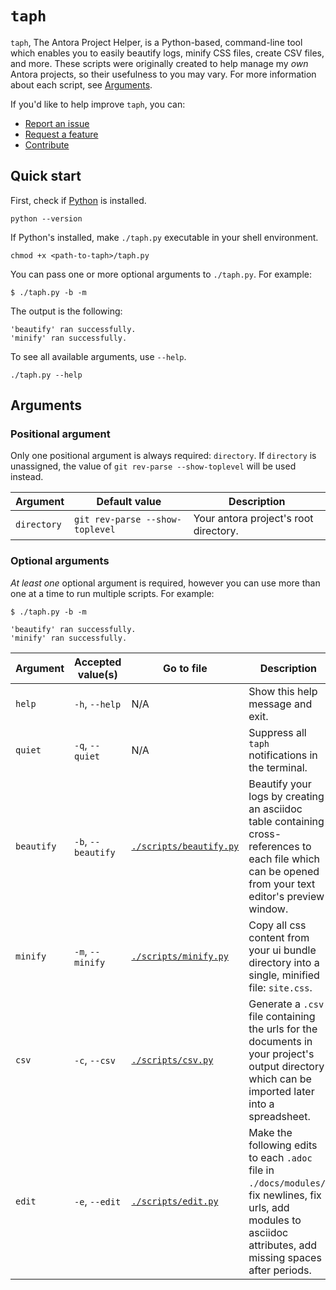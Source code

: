 # `taph`

`taph`, The Antora Project Helper, is a Python-based, command-line tool which enables you to easily beautify logs, minify CSS files, create CSV files, and more. These scripts were originally created to help manage my _own_ Antora projects, so their usefulness to you may vary. For more information about each script, see [Arguments](#arguments).

If you'd like to help improve `taph`, you can:

- [Report an issue](https://github.com/internetisaiah/taph/issues/new?assignees=&labels=issue&projects=&template=report_an_issue.md&title=)
- [Request a feature](https://github.com/internetisaiah/taph/issues/new?assignees=&labels=enhancement&projects=&template=request_a_feature.md&title=)
- [Contribute](CONTRIBUTING.md)

## Quick start

First, check if [Python](https://www.python.org/downloads/) is installed.

```plaintext
python --version
```

If Python's installed, make `./taph.py` executable in your shell environment.

```shell
chmod +x <path-to-taph>/taph.py
```

You can pass one or more optional arguments to `./taph.py`. For example:


```shell
$ ./taph.py -b -m
```

The output is the following:

```shell
'beautify' ran successfully.
'minify' ran successfully.
```

To see all available arguments, use `--help`.

```shell
./taph.py --help
```

## Arguments

### Positional argument

Only one positional argument is always required: `directory`. If `directory` is unassigned, the value of `git rev-parse --show-toplevel` will be used instead.

| Argument    | Default value                   | Description                           |
|-------------|---------------------------------|---------------------------------------|
| `directory` | `git rev-parse --show-toplevel` | Your antora project's root directory. |

### Optional arguments

_At least one_ optional argument is required, however you can use more than one at a time to run multiple scripts. For example:

```shell
$ ./taph.py -b -m

'beautify' ran successfully.
'minify' ran successfully.
```

| Argument   | Accepted value(s)  | Go to file                                     | Description                                                                                                                                                       |
|------------|--------------------|------------------------------------------------|-------------------------------------------------------------------------------------------------------------------------------------------------------------------|
| `help`     | `-h`, `--help`     | N/A                                            | Show this help message and exit.                                                                                                                                  |
| `quiet`    | `-q`, `--quiet`    | N/A                                            | Suppress all `taph` notifications in the terminal.                                                                                                                |
| `beautify` | `-b`, `--beautify` | [`./scripts/beautify.py`](scripts/beautify.py) | Beautify your logs by creating an asciidoc table containing cross-references to each file which can be opened from your text editor's preview window.                     |
| `minify`   | `-m`, `--minify`   | [`./scripts/minify.py`](scripts/minify.py)     | Copy all css content from your ui bundle directory into a single, minified file: `site.css`.                                                                      |
| `csv`      | `-c`, `--csv`      | [`./scripts/csv.py`](scripts/csv.py)           | Generate a `.csv` file containing the urls for the documents in your project's output directory which can be imported later into a spreadsheet.                   |
| `edit`     | `-e`, `--edit`     | [`./scripts/edit.py`](scripts/edit.py)         | Make the following edits to each `.adoc` file in `./docs/modules/`: fix newlines, fix urls, add modules to asciidoc attributes, add missing spaces after periods. |

